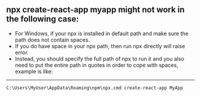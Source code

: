 npx create-react-app myapp might not work in the following case:
-
- For Windows, if your npx is installed in default path and make sure the path does not contain spaces.
- If you do have space in your npx path, then run npx directly will raise error.
- Instead, you should specify the full path of npx to run it and you also need to put the entire path in quotes in order to cope with spaces, example is like:

---
```
C:\Users\MyUser\AppData\Roaming\npm\npx.cmd create-react-app MyApp
```